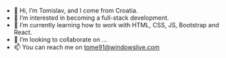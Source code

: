 - 👋 Hi, I’m Tomislav, and I come from Croatia.
- 👀 I’m interested in becoming a full-stack development.
- 🌱 I’m currently learning how to work with HTML, CSS, JS, Bootstrap and React.
- 💞️ I’m looking to collaborate on ...
- 📫 You can reach me on tome91@windowslive.com

<!---
Durbaja/Durbaja is a ✨ special ✨ repository because its `README.md` (this file) appears on your GitHub profile.
You can click the Preview link to take a look at your changes.
--->
